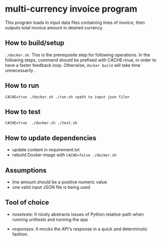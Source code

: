 # multi-currency invoice program

This program loads in input data files containing lines of invoice, then outputs
total invoice amount in desired currency.


## How to build/setup

`./docker.sh`. This is the prerequisite step for following operations. In the
following steps, command should be prefixed with CACHE=true, in order to have
a faster feedback loop. Otherwise, `docker build` will take time unnecessarily .


## How to run

`CACHE=true ./docker.sh ./run.sh <path to input json file>`


## How to test

`CACHE=true  ./docker.sh ./test.sh`


## How to update dependencies

- update content in requirement.txt
- rebuild Docker image with `CACHE=false ./docker.sh`


## Assumptions

- line amount should be a positive numeric value
- one valid input JSON file is being used


## Tool of choice

- *nosetests*: It nicely abstracts issues of Python relative-path when running
unittests and running the app

- *responses*: It mocks the API's response in a quick and determinstic fashion.
